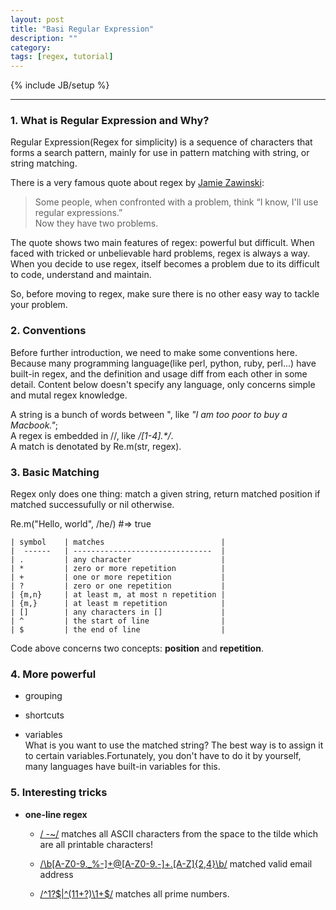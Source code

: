 ```yaml
---
layout: post
title: "Basi Regular Expression"
description: ""
category: 
tags: [regex, tutorial]
---
```

{% include JB/setup %}


----------

### 1.	What is Regular Expression and Why? 
Regular Expression(Regex for simplicity) is a sequence of characters that forms a search pattern, mainly for use in pattern matching with string, or string matching.

There is a very famous quote about regex by [Jamie Zawinski](http://www.jwz.org/):
> Some people, when confronted with a problem, 
> think “I know, I'll use regular expressions.”   
> Now they have two problems.

The quote shows two main features of regex: powerful but difficult. When faced with tricked or unbelievable hard problems, regex is always a way. When you decide to use regex, itself becomes a problem due to its difficult to code, understand and maintain.

So, before moving to regex, make sure there is no other easy way to tackle your problem. 

### 2.	Conventions
Before further introduction, we need to make some conventions here. Because many programming language(like perl, python, ruby, perl...) have built-in regex, and the definition and usage diff from each other in some detail. Content below doesn't specify any language, only concerns simple and mutal regex knowledge.

A string is a bunch of words between ", like *"I am too poor to buy a Macbook."*;  
A regex is embedded in //, like */[1-4].\*/*.  
A match is denotated by Re.m(str, regex).

### 3.	Basic Matching
Regex only does one thing: match a given string, return matched position if matched successufully or nil otherwise.

Re.m("Hello, world", /he/)	#=> true  

  
	| symbol	| matches                          |
	|  ------   | -------------------------------  |
	| .	        | any character                    |  
	| *	        | zero or more repetition          | 
	| +         | one or more repetition           | 
	| ?	        | zero or one repetition           |
	| {m,n}	    | at least m, at most n repetition |
	| {m,}      | at least m repetition            |  
	| []	    | any characters in []             |
	| ^         | the start of line                |
	| $         | the end of line                  |

Code above concerns two concepts: **position** and **repetition**. 


### 4. More powerful
* grouping
	
* shortcuts

* variables  
	What is you want to use the matched string? The best way is to assign it to certain variables.Fortunately, you don't have to do it by yourself, many languages have built-in variables for this.  
	

### 5. Interesting tricks
* __one-line regex__
	- [/ -~/](http://www.catonmat.net/blog/my-favorite-regex/)  matches all ASCII characters from the space to the tilde which are all printable characters!
	
	- [/\b[A-Z0-9._%-]+@[A-Z0-9.-]+\.[A-Z]{2,4}\b/](http://www.regular-expressions.info/email.html) matched valid email address

	- [/^1?$|^(11+?)\1+$/](http://coolshell.cn/articles/2704.html) matches all prime numbers.

